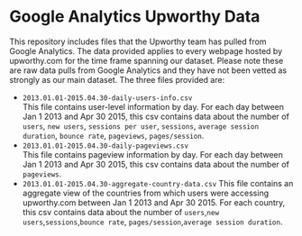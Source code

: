 # Google Analytics Upworthy Data

This repository includes files that the Upworthy team has pulled from Google Analytics. 
The data provided applies to every webpage hosted by upworthy.com for the time frame spanning our dataset.
Please note these are raw data pulls from Google Analytics and they have not been vetted as strongly as our main dataset.
The three files provided are:
* `2013.01.01-2015.04.30-daily-users-info.csv` \
This file contains user-level information by day. For each day between Jan 1 2013 and Apr 30 2015, this csv contains data about the number of `users`, `new users`, 
`sessions per user`, `sessions`, `average session duration`, `bounce rate`, `pageviews`, `pages/session`.
* `2013.01.01-2015.04.30-daily-pageviews.csv` \
This file contains pageview information by day. For each day between Jan 1 2013 and Apr 30 2015, this csv contains data about the number of `pageviews`.
* `2013.01.01-2015.04.30-aggregate-country-data.csv`
This file contains an aggregate view of the countries from which users were accessing upworthy.com between Jan 1 2013 and Apr 30 2015. For each country, 
this csv contains data about the number of `users`,`new users`,`sessions`,`bounce rate`, `pages/session`,`average session duration`.
